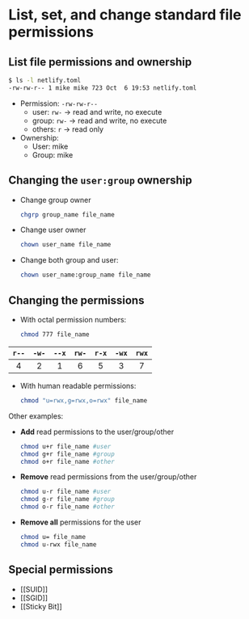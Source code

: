 # List, set, and change standard file permissions

## List file permissions and ownership

```bash
$ ls -l netlify.toml 
-rw-rw-r-- 1 mike mike 723 Oct  6 19:53 netlify.toml
```

- Permission: `-rw-rw-r--`
  - user: `rw-` -> read and write, no execute
  - group: `rw-` -> read and write, no execute
  - others: `r` -> read only
- Ownership:
  - User: mike
  - Group: mike

## Changing the `user:group` ownership

- Change group owner
  ```bash
  chgrp group_name file_name
  ```
- Change user owner
  ```bash
  chown user_name file_name
  ```
- Change both group and user:
  ```bash
  chown user_name:group_name file_name
  ```

## Changing the permissions

- With octal permission numbers:
  ```bash
  chmod 777 file_name
  ```

| `r--` | `-w-` | `--x` | `rw-` | `r-x` | `-wx` | `rwx` |
| :---: | :---: | :---: | :---: | :---: | :---: | :---: |
|   4   |   2   |   1   |   6   |   5   |   3   |   7   |

- With human readable permissions:
  ```bash
  chmod "u=rwx,g=rwx,o=rwx" file_name
  ```

Other examples:

- **Add** read permissions to the user/group/other
  ```bash
  chmod u+r file_name #user
  chmod g+r file_name #group
  chmod o+r file_name #other
  ```
- **Remove** read permissions from the user/group/other
  ```bash
  chmod u-r file_name #user
  chmod g-r file_name #group
  chmod o-r file_name #other
  ```
- **Remove all** permissions for the user
  ```bash
  chmod u= file_name
  chmod u-rwx file_name
  ```

## Special permissions

- [[SUID]]
- [[SGID]]
- [[Sticky Bit]]
